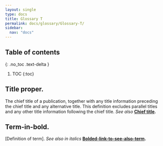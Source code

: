 ```yaml
---
layout: single
type: docs
title: Glossary T
permalink: docs/glossary/Glossary-T/
sidebar:
  nav: "docs"
---
```


## Table of contents
{: .no_toc .text-delta }

1. TOC
{:toc}

## **Title proper.**
The chief title of a publication, together with any title information preceding the chief title and any alternative title.  This definition excludes parallel titles and any other title information following the chief title.  *See also* **[Chief title](/DCRMR/docs/glossary/Glossary-C/#chief-title).**

## **Term-in-bold.** 
[Definition of term].  *See also in italics* **[Bolded-link-to-see-also-term](Bolded-link-to-see-also-term).**